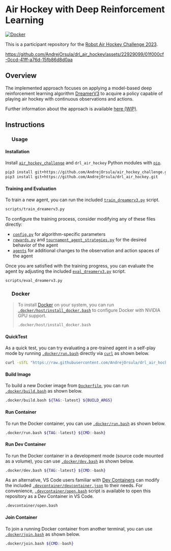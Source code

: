# Air Hockey with Deep Reinforcement Learning

<p align="left">
  <a href="https://github.com/AndrejOrsula/drl_air_hockey/actions/workflows/docker.yml"> <img alt="Docker" src="https://github.com/AndrejOrsula/drl_air_hockey/actions/workflows/docker.yml/badge.svg"></a>
</p>

This is a participant repository for the [Robot Air Hockey Challenge 2023](https://air-hockey-challenge.robot-learning.net).

https://github.com/AndrejOrsula/drl_air_hockey/assets/22929099/01f000cf-0ccd-41ff-a76d-15fb86d8d0aa

## Overview

The implemented approach focuses on applying a model-based deep reinforcement learning algorithm [DreamerV3](https://danijar.com/project/dreamerv3) to acquire a policy capable of playing air hockey with continuous observations and actions.

Further information about the approach is available [here (WIP)](TODO).

## Instructions

### <a href="#-usage"><img src="https://www.svgrepo.com/show/354238/python.svg" width="16" height="16"></a> Usage

#### Installation

Install [`air_hockey_challenge`](https://github.com/AndrejOrsula/air_hockey_challenge) and `drl_air_hockey` Python modules with [`pip`](https://pypi.org/project/pip).

```bash
pip3 install git+https://github.com/AndrejOrsula/air_hockey_challenge.git
pip3 install git+https://github.com/AndrejOrsula/drl_air_hockey.git
```

#### Training and Evaluation

To train a new agent, you can run the included [`train_dreamerv3.py`](scripts/train_dreamerv3.py) script.

```bash
scripts/train_dreamerv3.py
```

To configure the training process, consider modifying any of these files directly:

- [`config.py`](drl_air_hockey/utils/config.py) for algorithm-specific parameters
- [`rewards.py`](drl_air_hockey/utils/rewards.py) and [`tournament_agent_strategies.py`](drl_air_hockey/utils/tournament_agent_strategies.py) for the desired behavior of the agent
- [`agents`](drl_air_hockey/agents/) for additional changes to the observation and action spaces of the agent

Once you are satisfied with the training progress, you can evaluate the agent by adjusting the included [`eval_dreamerv3.py`](scripts/eval_dreamerv3.py) script.

```bash
scripts/eval_dreamerv3.py
```

### <a href="#-docker"><img src="https://www.svgrepo.com/show/448221/docker.svg" width="16" height="16"></a> Docker

> To install [Docker](https://docs.docker.com/get-docker) on your system, you can run [`.docker/host/install_docker.bash`](.docker/host/install_docker.bash) to configure Docker with NVIDIA GPU support.
>
> ```bash
> .docker/host/install_docker.bash
> ```

#### QuickTest

As a quick test, you can try evaluating a pre-trained agent in a self-play mode by running [`.docker/run.bash`](.docker/run.bash) directly via [`curl`](https://curl.se) as shown below.

```bash
curl -sSfL "https://raw.githubusercontent.com/AndrejOrsula/drl_air_hockey/main/.docker/run.bash" | DOCKER_RUN_OPTS="--rm" bash -s -- drl_air_hockey/scripts/eval_dreamerv3.py -r
```

#### Build Image

To build a new Docker image from [`Dockerfile`](Dockerfile), you can run [`.docker/build.bash`](.docker/build.bash) as shown below.

```bash
.docker/build.bash ${TAG:-latest} ${BUILD_ARGS}
```

#### Run Container

To run the Docker container, you can use [`.docker/run.bash`](.docker/run.bash) as shown below.

```bash
.docker/run.bash ${TAG:-latest} ${CMD:-bash}
```

#### Run Dev Container

To run the Docker container in a development mode (source code mounted as a volume), you can use [`.docker/dev.bash`](.docker/dev.bash) as shown below.

```bash
.docker/dev.bash ${TAG:-latest} ${CMD:-bash}
```

As an alternative, VS Code users familiar with [Dev Containers](https://code.visualstudio.com/docs/devcontainers/containers) can modify the included [`.devcontainer/devcontainer.json`](.devcontainer/devcontainer.json) to their needs. For convenience, [`.devcontainer/open.bash`](.devcontainer/open.bash) script is available to open this repository as a Dev Container in VS Code.

```bash
.devcontainer/open.bash
```

#### Join Container

To join a running Docker container from another terminal, you can use [`.docker/join.bash`](.docker/join.bash) as shown below.

```bash
.docker/join.bash ${CMD:-bash}
```
